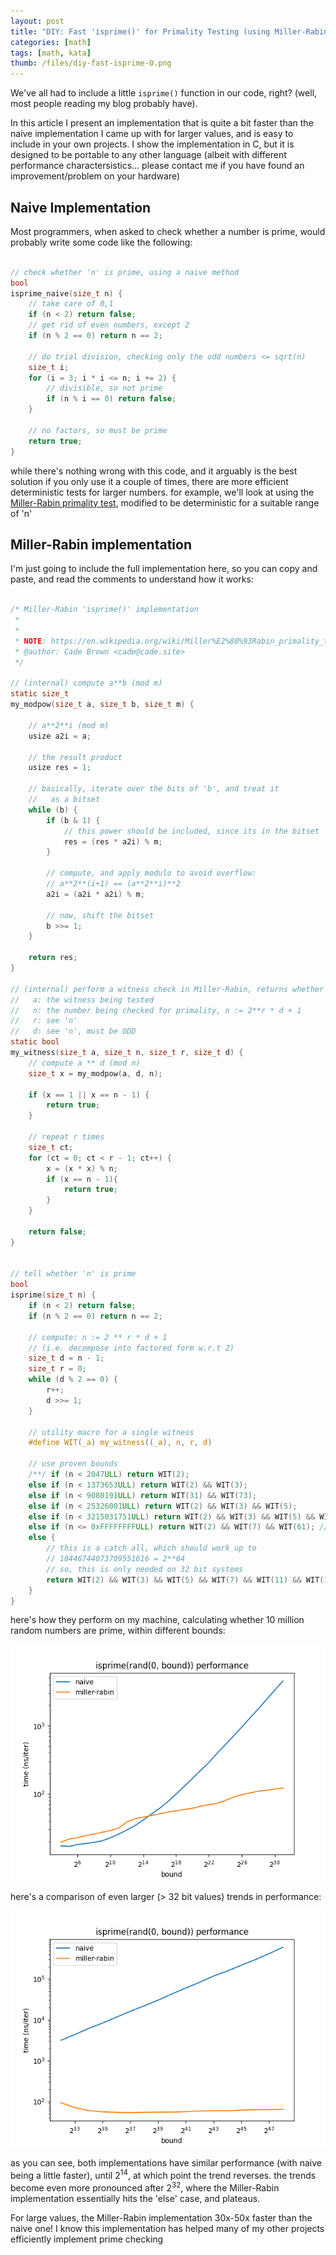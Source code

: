 ```yaml
---
layout: post
title: "DIY: Fast 'isprime()' for Primality Testing (using Miller-Rabin)"
categories: [math]
tags: [math, kata]
thumb: /files/diy-fast-isprime-0.png
---
```


We've all had to include a little `isprime()` function in our code, right? (well, most people reading my blog probably have). 

In this article I present an implementation that is quite a bit faster than the naive implementation I came up with for larger values, and is easy to include in your own projects. I show the implementation in C, but it is designed to be portable to any other language (albeit with different performance charactersistics... please contact me if you have found an improvement/problem on your hardware)

<!--more-->

## Naive Implementation

Most programmers, when asked to check whether a number is prime, would probably write some code like the following:


```c

// check whether 'n' is prime, using a naive method
bool
isprime_naive(size_t n) {
    // take care of 0,1
    if (n < 2) return false;
    // get rid of even numbers, except 2
    if (n % 2 == 0) return n == 2;

    // do trial division, checking only the odd numbers <= sqrt(n)
    size_t i;
    for (i = 3; i * i <= n; i += 2) {
        // divisible, so not prime
        if (n % i == 0) return false;
    }

    // no factors, so must be prime
    return true;
}

```

while there's nothing wrong with this code, and it arguably is the best solution if you only use it a couple of times, there are more efficient deterministic tests for larger numbers. for example, we'll look at using the [Miller-Rabin primality test](https://en.wikipedia.org/wiki/Miller%E2%80%93Rabin_primality_test), modified to be deterministic for a suitable range of 'n'


## Miller-Rabin implementation

I'm just going to include the full implementation here, so you can copy and paste, and read the comments to understand how it works:

```c

/* Miller-Rabin 'isprime()' implementation
 *
 *
 * NOTE: https://en.wikipedia.org/wiki/Miller%E2%80%93Rabin_primality_test
 * @author: Cade Brown <cade@cade.site>
 */

// (internal) compute a**b (mod m)
static size_t
my_modpow(size_t a, size_t b, size_t m) {

    // a**2**i (mod m)
    usize a2i = a;

    // the result product
    usize res = 1;

    // basically, iterate over the bits of 'b', and treat it
    //   as a bitset
    while (b) {
        if (b & 1) {
            // this power should be included, since its in the bitset
            res = (res * a2i) % m;
        }

        // compute, and apply modulo to avoid overflow:
        // a**2**(i+1) == (a**2**i)**2
        a2i = (a2i * a2i) % m;

        // now, shift the bitset
        b >>= 1;
    }

    return res;
}

// (internal) perform a witness check in Miller-Rabin, returns whether it is probably prime
//   a: the witness being tested
//   n: the number being checked for primality, n := 2**r * d + 1
//   r: see 'n'
//   d: see 'n', must be ODD
static bool
my_witness(size_t a, size_t n, size_t r, size_t d) {
    // compute a ** d (mod n)
    size_t x = my_modpow(a, d, n);

    if (x == 1 || x == n - 1) {
        return true;
    }

    // repeat r times
    size_t ct;
    for (ct = 0; ct < r - 1; ct++) {
        x = (x * x) % n;
        if (x == n - 1){
            return true;
        }
    }

    return false;
}


// tell whether 'n' is prime
bool
isprime(size_t n) {
    if (n < 2) return false;
    if (n % 2 == 0) return n == 2;

    // compute: n := 2 ** r * d + 1
    // (i.e. decompose into factored form w.r.t 2)
    size_t d = n - 1;
    size_t r = 0;
    while (d % 2 == 0) {
        r++;
        d >>= 1;
    }

    // utility macro for a single witness
    #define WIT(_a) my_witness((_a), n, r, d)

    // use proven bounds
    /**/ if (n < 2047ULL) return WIT(2);
    else if (n < 1373653ULL) return WIT(2) && WIT(3);
    else if (n < 9080191ULL) return WIT(31) && WIT(73);
    else if (n < 25326001ULL) return WIT(2) && WIT(3) && WIT(5);
    else if (n < 3215031751ULL) return WIT(2) && WIT(3) && WIT(5) && WIT(7);
    else if (n <= 0xFFFFFFFFULL) return WIT(2) && WIT(7) && WIT(61); // 32 bit values
    else {
        // this is a catch all, which should work up to
        // 18446744073709551616 = 2**64
        // so, this is only needed on 32 bit systems
        return WIT(2) && WIT(3) && WIT(5) && WIT(7) && WIT(11) && WIT(13) && WIT(17) && WIT(19) && WIT(23) && WIT(29) && WIT(31) && WIT(37);
    }
}

```

here's how they perform on my machine, calculating whether 10 million random numbers are prime, within different bounds:

![](/files/diy-fast-isprime-0.png)


here's a comparison of even larger (> 32 bit values) trends in performance:

![](/files/diy-fast-isprime-1.png)

as you can see, both implementations have similar performance (with naive being a little faster), until $2^{14}$, at which point the trend reverses. the trends become even more pronounced after $2^{32}$, where the Miller-Rabin implementation essentially hits the 'else' case, and plateaus.

For large values, the Miller-Rabin implementation 30x-50x faster than the naive one! I know this implementation has helped many of my other projects efficiently implement prime checking



